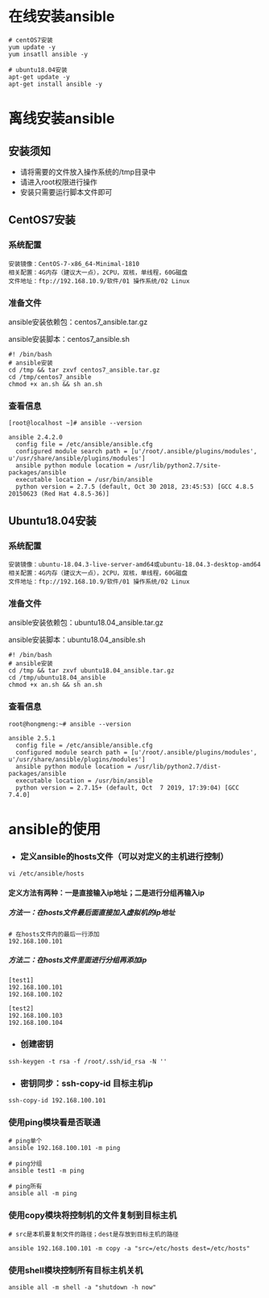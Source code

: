 # 在线安装ansible

```shell
# centOS7安装
yum update -y
yum insatll ansible -y 

# ubuntu18.04安装
apt-get update -y
apt-get install ansible -y
```



# 离线安装ansible

## 安装须知

- 请将需要的文件放入操作系统的/tmp目录中
- 请进入root权限进行操作
- 安装只需要运行脚本文件即可



## CentOS7安装

### 系统配置

```
安装镜像：CentOS-7-x86_64-Minimal-1810
相关配置：4G内存（建议大一点），2CPU，双核，单线程，60G磁盘
文件地址：ftp://192.168.10.9/软件/01 操作系统/02 Linux
```

### 准备文件

ansible安装依赖包：centos7_ansible.tar.gz

ansible安装脚本：centos7_ansible.sh

```shell
#! /bin/bash
# ansible安装
cd /tmp && tar zxvf centos7_ansible.tar.gz
cd /tmp/centos7_ansible
chmod +x an.sh && sh an.sh
```

### 查看信息

```shell
[root@localhost ~]# ansible --version

ansible 2.4.2.0
  config file = /etc/ansible/ansible.cfg
  configured module search path = [u'/root/.ansible/plugins/modules', u'/usr/share/ansible/plugins/modules']
  ansible python module location = /usr/lib/python2.7/site-packages/ansible
  executable location = /usr/bin/ansible
  python version = 2.7.5 (default, Oct 30 2018, 23:45:53) [GCC 4.8.5 20150623 (Red Hat 4.8.5-36)]

```



## Ubuntu18.04安装

### 系统配置

```
安装镜像：ubuntu-18.04.3-live-server-amd64或ubuntu-18.04.3-desktop-amd64
相关配置：4G内存（建议大一点），2CPU，双核，单线程，60G磁盘
文件地址：ftp://192.168.10.9/软件/01 操作系统/02 Linux
```

### 准备文件

ansible安装依赖包：ubuntu18.04_ansible.tar.gz

ansible安装脚本：ubuntu18.04_ansible.sh

```shell
#! /bin/bash
# ansible安装
cd /tmp && tar zxvf ubuntu18.04_ansible.tar.gz
cd /tmp/ubuntu18.04_ansible
chmod +x an.sh && sh an.sh
```

### 查看信息

```shell
root@hongmeng:~# ansible --version

ansible 2.5.1
  config file = /etc/ansible/ansible.cfg
  configured module search path = [u'/root/.ansible/plugins/modules', u'/usr/share/ansible/plugins/modules']
  ansible python module location = /usr/lib/python2.7/dist-packages/ansible
  executable location = /usr/bin/ansible
  python version = 2.7.15+ (default, Oct  7 2019, 17:39:04) [GCC 7.4.0]

```



# ansible的使用

- ### 定义ansible的hosts文件（可以对定义的主机进行控制）

```shell
vi /etc/ansible/hosts
```

#### 定义方法有两种：一是直接输入ip地址；二是进行分组再输入ip

##### 方法一：在hosts文件最后面直接加入虚拟机的ip地址

```
# 在hosts文件内的最后一行添加
192.168.100.101
```

##### 方法二：在hosts文件里面进行分组再添加ip

```
[test1]
192.168.100.101
192.168.100.102

[test2]
192.168.100.103
192.168.100.104
```

- ### 创建密钥

```shell
ssh-keygen -t rsa -f /root/.ssh/id_rsa -N ''
```

- ### 密钥同步：ssh-copy-id 目标主机ip

```shell
ssh-copy-id 192.168.100.101
```

### 使用ping模块看是否联通

```shell
# ping单个
ansible 192.168.100.101 -m ping

# ping分组
ansible test1 -m ping

# ping所有
ansible all -m ping
```



### 使用copy模块将控制机的文件复制到目标主机

```shell
# src是本机要复制文件的路径；dest是存放到目标主机的路径

ansible 192.168.100.101 -m copy -a "src=/etc/hosts dest=/etc/hosts"
```



### 使用shell模块控制所有目标主机关机

```shell
ansible all -m shell -a "shutdown -h now"
```


